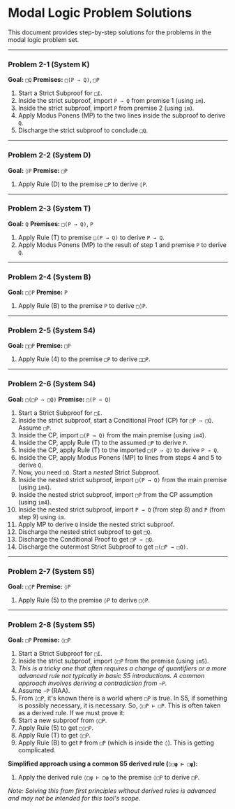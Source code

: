 # Modal Logic Problem Solutions

This document provides step-by-step solutions for the problems in the modal logic problem set.

---

### Problem 2-1 (System K)

**Goal:** `□Q`
**Premises:** `□(P → Q)`, `□P`

1.  Start a Strict Subproof for `□I`.
2.  Inside the strict subproof, import `P → Q` from premise 1 (using `im`).
3.  Inside the strict subproof, import `P` from premise 2 (using `im`).
4.  Apply Modus Ponens (MP) to the two lines inside the subproof to derive `Q`.
5.  Discharge the strict subproof to conclude `□Q`.

---

### Problem 2-2 (System D)

**Goal:** `◊P`
**Premise:** `□P`

1.  Apply Rule (D) to the premise `□P` to derive `◊P`.

---

### Problem 2-3 (System T)

**Goal:** `Q`
**Premises:** `□(P → Q)`, `P`

1.  Apply Rule (T) to premise `□(P → Q)` to derive `P → Q`.
2.  Apply Modus Ponens (MP) to the result of step 1 and premise `P` to derive `Q`.

---

### Problem 2-4 (System B)

**Goal:** `□◊P`
**Premise:** `P`

1.  Apply Rule (B) to the premise `P` to derive `□◊P`.

---

### Problem 2-5 (System S4)

**Goal:** `□□P`
**Premise:** `□P`

1.  Apply Rule (4) to the premise `□P` to derive `□□P`.

---

### Problem 2-6 (System S4)

**Goal:** `□(□P → □Q)`
**Premise:** `□(P → Q)`

1.  Start a Strict Subproof for `□I`.
2.  Inside the strict subproof, start a Conditional Proof (CP) for `□P → □Q`. Assume `□P`.
3.  Inside the CP, import `□(P → Q)` from the main premise (using `im4`).
4.  Inside the CP, apply Rule (T) to the assumed `□P` to derive `P`.
5.  Inside the CP, apply Rule (T) to the imported `□(P → Q)` to derive `P → Q`.
6.  Inside the CP, apply Modus Ponens (MP) to lines from steps 4 and 5 to derive `Q`.
7.  Now, you need `□Q`. Start a *nested* Strict Subproof.
8.  Inside the nested strict subproof, import `□(P → Q)` from the main premise (using `im4`).
9.  Inside the nested strict subproof, import `□P` from the CP assumption (using `im4`).
10. Inside the nested strict subproof, import `P → Q` (from step 8) and `P` (from step 9) using `im`.
11. Apply MP to derive `Q` inside the nested strict subproof.
12. Discharge the nested strict subproof to get `□Q`.
13. Discharge the Conditional Proof to get `□P → □Q`.
14. Discharge the outermost Strict Subproof to get `□(□P → □Q)`.

---

### Problem 2-7 (System S5)

**Goal:** `□◊P`
**Premise:** `◊P`

1.  Apply Rule (5) to the premise `◊P` to derive `□◊P`.

---

### Problem 2-8 (System S5)

**Goal:** `□P`
**Premise:** `◊□P`

1.  Start a Strict Subproof for `□I`.
2.  Inside the strict subproof, import `◊□P` from the premise (using `im5`).
3.  *This is a tricky one that often requires a change of quantifiers or a more advanced rule not typically in basic S5 introductions. A common approach involves deriving a contradiction from `~P`.*
4.  Assume `~P` (RAA).
5.  From `◊□P`, it's known there is a world where `□P` is true. In S5, if something is possibly necessary, it is necessary. So, `◊□P ⊢ □P`. This is often taken as a derived rule. If we must prove it:
6.  Start a new subproof from `◊□P`.
7.  Apply Rule (5) to get `□◊□P`.
8.  Apply Rule (T) to get `◊□P`.
9.  Apply Rule (B) to get `P` from `□P` (which is inside the `◊`). This is getting complicated.

**Simplified approach using a common S5 derived rule (`◊□φ ⊢ □φ`):**

1.  Apply the derived rule `◊□φ ⊢ □φ` to the premise `◊□P` to derive `□P`.

*Note: Solving this from first principles without derived rules is advanced and may not be intended for this tool's scope.*
